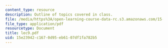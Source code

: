 ```yaml
---
content_type: resource
description: Outline of topics covered in class.
file: /media/https%3A/open-learning-course-data-rc.s3.amazonaws.com/15-024-applied-economics-for-managers-summer-2004/15e23942c1670d95eb6107df1fa782b5_lec9.pdf
file_type: application/pdf
resourcetype: Document
title: lec9.pdf
uid: 15e23942-c167-0d95-eb61-07df1fa782b5
---
```

